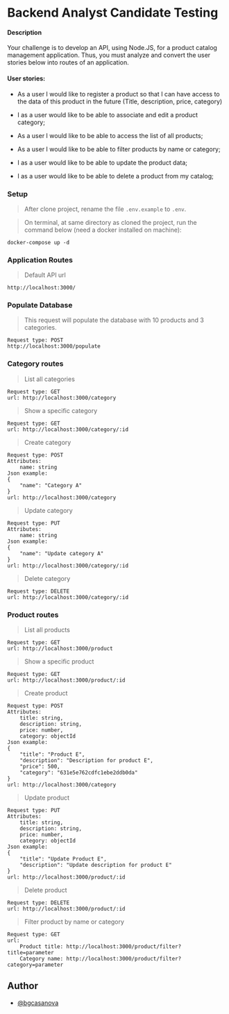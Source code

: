 # Backend Analyst Candidate Testing

#### Description

Your challenge is to develop an API, using Node.JS, for a product catalog management application. Thus, you must analyze and convert the user stories below into routes of an application.

#### User stories:

* As a user I would like to register a product so that I can have access to the data of this product in the future (Title, description, price, category)

* I as a user would like to be able to associate and edit a product category;

* As a user I would like to be able to access the list of all products;

* As a user I would like to be able to filter products by name or category;

* I as a user would like to be able to update the product data;

* I as a user would like to be able to delete a product from my catalog;
### Setup
> After clone project, rename the file `.env.example` to `.env`.

> On terminal, at same directory as cloned the project, run the command below (need a docker installed on machine):
```shell
docker-compose up -d
```
### Application Routes

> Default API url
```shell
http://localhost:3000/
```

### Populate Database
> This request will populate the database with 10 products and 3 categories.
```shell
Request type: POST
http://localhost:3000/populate
```

### Category routes
> List all categories
```shell
Request type: GET
url: http://localhost:3000/category
```

> Show a specific category
```shell
Request type: GET
url: http://localhost:3000/category/:id
```

> Create category
```shell
Request type: POST
Attributes:
    name: string
Json example:
{
    "name": "Category A"
}
url: http://localhost:3000/category
```

> Update category
```shell
Request type: PUT
Attributes:
    name: string
Json example:
{
    "name": "Update category A"
}
url: http://localhost:3000/category/:id
```

> Delete category
```shell
Request type: DELETE
url: http://localhost:3000/category/:id
```

### Product routes
> List all products
```shell
Request type: GET
url: http://localhost:3000/product
```

> Show a specific product
```shell
Request type: GET
url: http://localhost:3000/product/:id
```

> Create product
```shell
Request type: POST
Attributes:
    title: string,
    description: string,
    price: number,
    category: objectId
Json example:
{
    "title": "Product E",
    "description": "Description for product E",
    "price": 500,
    "category": "631e5e762cdfc1ebe2ddb0da"
}
url: http://localhost:3000/category
```

> Update product
```shell
Request type: PUT
Attributes:
    title: string,
    description: string,
    price: number,
    category: objectId
Json example:
{
    "title": "Update Product E",
    "description": "Update description for product E"
}
url: http://localhost:3000/product/:id
```

> Delete product
```shell
Request type: DELETE
url: http://localhost:3000/product/:id
```

> Filter product by name or category
```shell
Request type: GET
url:
    Product title: http://localhost:3000/product/filter?title=parameter
    Category name: http://localhost:3000/product/filter?category=parameter
```

## Author

- [@bgcasanova](https://www.github.com/bernardocasanova)


